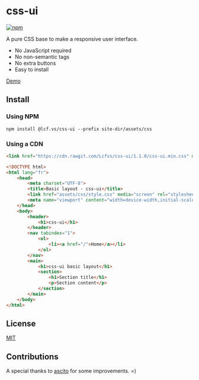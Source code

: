 # css-ui
[![npm](https://img.shields.io/npm/v/@lcf.vs/css-ui.svg?style=plastic)]()

A pure CSS base to make a responsive user interface.

* No JavaScript required
* No non-semantic tags
* No extra buttons
* Easy to install

[Demo](https://lcfvs.github.io/css-ui/)

## Install

### Using NPM
`npm install @lcf.vs/css-ui --prefix site-dir/assets/css`

### Using a CDN
```html
<link href="https://cdn.rawgit.com/Lcfvs/css-ui/1.1.0/css-ui.min.css" media="screen" rel="stylesheet" /> 
```

```html
<!DOCTYPE html>
<html lang="fr">
    <head>
        <meta charset="UTF-8">
        <title>Basic layout - css-ui</title>
        <link href="assets/css/style.css" media="screen" rel="stylesheet" />
        <meta name="viewport" content="width=device-width,initial-scale=1,shrink-to-fit=no" />
    </head>
    <body>
        <header>
            <h1>css-ui</h1>
        </header>
        <nav tabindex="1">
            <ol>
                <li><a href="/">Home</a></li>
            </ol>
        </nav>
        <main>
            <h1>css-ui basic layout</h1>
            <section>
                <h1>Section title</h1>
                <p>Section content</p>
            </section>
        </main>
    </body>
</html>
```

## License

[MIT](https://github.com/Lcfvs/css-ui/blob/master/licence.md)

## Contributions

A special thanks to [ascito](https://github.com/ascito) for some improvements. =)